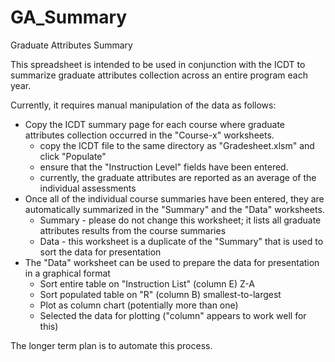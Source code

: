 # GA_Summary
Graduate Attributes Summary

This spreadsheet is intended to be used in conjunction with the ICDT to summarize graduate attributes collection across an entire program each year.

Currently, it requires manual manipulation of the data as follows:

* Copy the ICDT summary page for each course where graduate attributes collection occurred in the "Course-x" worksheets.
  + copy the ICDT file to the same directory as "Gradesheet.xlsm" and click "Populate"
  + ensure that the "Instruction Level" fields have been entered.
  + currently, the graduate attributes are reported as an average of the individual assessments
* Once all of the individual course summaries have been entered, they are automatically summarized in the "Summary" and the "Data" worksheets.
  + Summary - please do not change this worksheet; it lists all graduate attributes results from the course summaries
  + Data - this worksheet is a duplicate of the "Summary" that is used to sort the data for presentation
* The "Data" worksheet can be used to prepare the data for presentation in a graphical format
  + Sort entire table on "Instruction List" (column E) Z-A
  + Sort populated table on "R" (column B) smallest-to-largest
  + Plot as column chart (potentially more than one)
  + Selected the data for plotting ("column" appears to work well for this)

The longer term plan is to automate this process.
